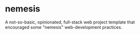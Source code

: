 # nemesis
A not-so-basic, opinionated, full-stack web project template that encouraged some "nemesis" web-development practices.
